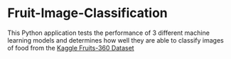 # Fruit-Image-Classification
This Python application tests the performance of 3 different machine learning models and determines how well they are able to classify images of food from the <a href="https://www.kaggle.com/moltean/fruits">Kaggle Fruits-360 Dataset</a>
